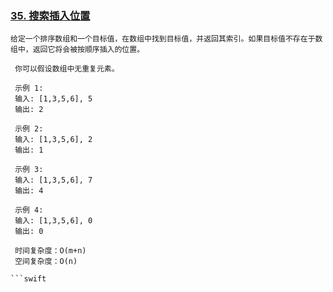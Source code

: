 ### [35. 搜索插入位置](https://leetcode-cn.com/problems/search-insert-position/)

```
给定一个排序数组和一个目标值，在数组中找到目标值，并返回其索引。如果目标值不存在于数组中，返回它将会被按顺序插入的位置。

 你可以假设数组中无重复元素。

 示例 1:
 输入: [1,3,5,6], 5
 输出: 2

 示例 2:
 输入: [1,3,5,6], 2
 输出: 1

 示例 3:
 输入: [1,3,5,6], 7
 输出: 4

 示例 4:
 输入: [1,3,5,6], 0
 输出: 0

 时间复杂度：O(m+n)
 空间复杂度：O(n)

```swift

```

